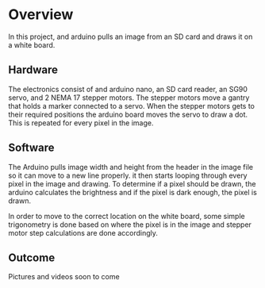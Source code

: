 # Overview

In this project, and arduino pulls an image from an SD card and draws it on a white board.

## Hardware

The electronics consist of and arduino nano, an SD card reader, an SG90 servo, and 2 NEMA 17 stepper motors. The stepper motors move a gantry that holds a marker connected to a servo. When the stepper motors gets to their required positions the arduino board moves the servo to draw a dot. This is repeated for every pixel in the image.

## Software

The Arduino pulls image width and height from the header in the image file so it can move to a new line properly. it then starts looping through every pixel in the image and drawing. To determine if a pixel should be drawn, the arduino calculates the brightness and if the pixel is dark enough, the pixel is drawn.  

In order to move to the correct location on the white board, some simple trigonometry is done based on where the pixel is in the image and stepper motor step calculations are done accordingly.

## Outcome

Pictures and videos soon to come
